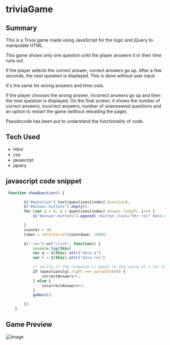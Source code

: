 # triviaGame 
## Summary
This is a Trivia game made using JavaScript for the logic and jQuery to manipulate HTML.

This game shows only one question until the player answers it or their time runs out.

If the player selects the correct answer, correct answers go up. After a few seconds, the next question is displayed. This is done without user input.

It's the same for wrong answers and time-outs.

If the player chooses the wrong answer, incorrect answers go up and then the next question is displayed.
On the final screen, it shows the number of correct answers, incorrect answers, number of unanswered questions and an option to restart the game (without reloading the page).



Pseudocode has been put to understand the functionality of code.

## Tech Used
* Html
* css
* javascript
* jquery

## javascript code snippet
```javascript
 function showQuestion() {

        $("#question").text(questions[index].Question);
        $("#answer-buttons").empty();
        for (var i = 0; i < questions[index].Answer.length; i++) {
            $("#answer-buttons").append(`<button class="btn res" data-q=${index} data-res=${i}>${questions[index].Answer[i]}</button>`)

        }
        counter = 30
        timer = setInterval(countdown, 1000);

        $(".res").on("click", function() {
            console.log(this)
            var q = $(this).attr("data-q")
            var r = $(this).attr("data-res")

            // verify if the response is equal to the value of r for the question q
            if (questions[q].right === parseInt(r)) {
                correctAnswers++;
            } else {
                incorrectAnswers++;
            }
            goNext();

        })
    }
```
       
## Game Preview

![image](https://user-images.githubusercontent.com/54960706/67656757-f7e12b00-f911-11e9-92b9-0e6c1cb3bf21.png)




